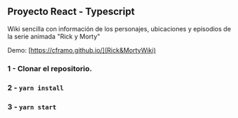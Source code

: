 ## Proyecto React - Typescript

Wiki sencilla con información de los personajes, ubicaciones y episodios de la serie animada "Rick y Morty"

Demo: [https://cframo.github.io/](Rick&MortyWiki)

### 1 - Clonar el repositorio.
### 2 - `yarn install` 
### 3 - `yarn start`
